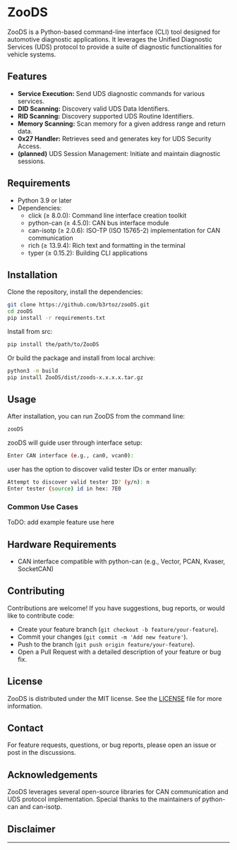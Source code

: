 # ZooDS

ZooDS is a Python-based command-line interface (CLI) tool designed for automotive diagnostic applications. It leverages the Unified Diagnostic Services (UDS) protocol to provide a suite of diagnostic functionalities for vehicle systems.

## Features

- **Service Execution:** Send UDS diagnostic commands for various services.
- **DID Scanning:** Discovery valid UDS Data Identifiers.
- **RID Scanning:** Discovery supported UDS Routine Identifiers.
- **Memory Scanning:** Scan memory for a given address range and return data.
- **0x27 Handler:** Retrieves seed and generates key for UDS Security Access.
- **(planned)** UDS Session Management: Initiate and maintain diagnostic sessions.

## Requirements

- Python 3.9 or later
- Dependencies:
  - click (≥ 8.0.0): Command line interface creation toolkit
  - python-can (≥ 4.5.0): CAN bus interface module
  - can-isotp (≥ 2.0.6): ISO-TP (ISO 15765-2) implementation for CAN communication
  - rich (≥ 13.9.4): Rich text and formatting in the terminal
  - typer (≥ 0.15.2): Building CLI applications

## Installation

Clone the repository, install the dependencies:

```bash
git clone https://github.com/b3rtoz/zooDS.git
cd zooDS
pip install -r requirements.txt
```
Install from src:

```bash
pip install the/path/to/ZooDS

```
Or build the package and install from local archive:

```bash
python3 -m build
pip install ZooDS/dist/zoods-x.x.x.x.tar.gz
```

## Usage

After installation, you can run ZooDS from the command line:

```bash
zooDS
```
zooDS will guide user through interface setup:

```bash
Enter CAN interface (e.g., can0, vcan0): 
```
user has the option to discover valid tester IDs or enter manually:

```bash
Attempt to discover valid tester ID? (y/n): n
Enter tester (source) id in hex: 7E0
```

### Common Use Cases

ToDO: add example feature use here

## Hardware Requirements

- CAN interface compatible with python-can (e.g., Vector, PCAN, Kvaser, SocketCAN)

## Contributing

Contributions are welcome! If you have suggestions, bug reports, or would like to contribute code:

- Create your feature branch (`git checkout -b feature/your-feature`).
- Commit your changes (`git commit -m 'Add new feature'`).
- Push to the branch (`git push origin feature/your-feature`).
- Open a Pull Request with a detailed description of your feature or bug fix.

## License

ZooDS is distributed under the MIT license. See the [LICENSE](LICENSE) file for more information.

## Contact

For feature requests, questions, or bug reports, please open an issue or post in the discussions.

## Acknowledgements

ZooDS leverages several open-source libraries for CAN communication and UDS protocol implementation. Special thanks to the maintainers of python-can and can-isotp.

## Disclaimer
---
